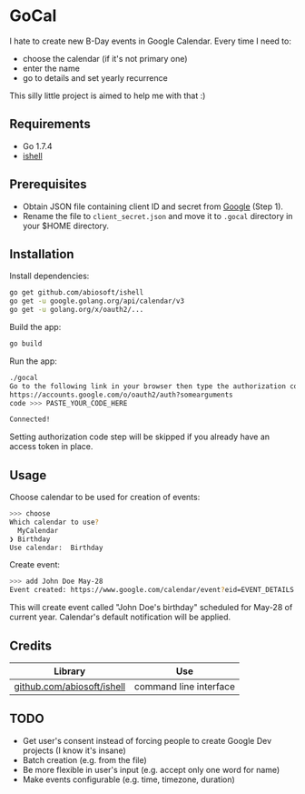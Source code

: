 # GoCal

I hate to create new B-Day events in Google Calendar. Every time I need to:

* choose the calendar (if it's not primary one)
* enter the name
* go to details and set yearly recurrence

This silly little project is aimed to help me with that :)

## Requirements

* Go 1.7.4
* [ishell](https://github.com/abiosoft/ishell)

## Prerequisites

* Obtain JSON file containing client ID and secret from [Google](https://developers.google.com/google-apps/calendar/quickstart/go) (Step 1).
* Rename the file to `client_secret.json` and move it to `.gocal` directory in your $HOME directory.

## Installation

Install dependencies:

```bash
go get github.com/abiosoft/ishell
go get -u google.golang.org/api/calendar/v3
go get -u golang.org/x/oauth2/...
```

Build the app:

```bash
go build
```

Run the app:

```bash
./gocal
Go to the following link in your browser then type the authorization code: 
https://accounts.google.com/o/oauth2/auth?somearguments
code >>> PASTE_YOUR_CODE_HERE

Connected!
```

Setting authorization code step will be skipped if you already have an access token in place.

## Usage

Choose calendar to be used for creation of events:

```bash
>>> choose
Which calendar to use?
  MyCalendar
❯ Birthday
Use calendar:  Birthday
```

Create event:

```bash
>>> add John Doe May-28
Event created: https://www.google.com/calendar/event?eid=EVENT_DETAILS
```

This will create event called "John Doe's birthday" scheduled for May-28 of current year. Calendar's default notification will be applied.

## Credits
Library | Use
------- | -----
[github.com/abiosoft/ishell](https://github.com/abiosoft/ishell) | command line interface

## TODO

* Get user's consent instead of forcing people to create Google Dev projects (I know it's insane)
* Batch creation (e.g. from the file)
* Be more flexible in user's input (e.g. accept only one word for name)
* Make events configurable (e.g. time, timezone, duration)